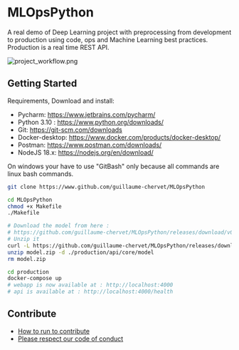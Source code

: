 # MLOpsPython

A real demo of Deep Learning project with preprocessing from development to production using code, ops and Machine Learning best practices. Production is a real time REST API.

![project_workflow.png](documentation%2Fproject_workflow.png)

## Getting Started

Requirements, Download and install:
- Pycharm: https://www.jetbrains.com/pycharm/
- Python 3.10 : https://www.python.org/downloads/
- Git: https://git-scm.com/downloads
- Docker-desktop: https://www.docker.com/products/docker-desktop/
- Postman: https://www.postman.com/downloads/
- NodeJS 18.x: https://nodejs.org/en/download/

On windows your have to use "GitBash" only because all commands are linux bash commands.
```sh
git clone https://www.github.com/guillaume-chervet/MLOpsPython

cd MLOpsPython
chmod +x Makefile
./Makefile

# Download the model from here :
# https://github.com/guillaume-chervet/MLOpsPython/releases/download/v0.1.0/mlopspython_model.zip
# Unzip it 
curl -L https://github.com/guillaume-chervet/MLOpsPython/releases/download/v0.1.0/mlopspython_model.zip --output model.zip
unzip model.zip -d ./production/api/core/model
rm model.zip

cd production
docker-compose up
# webapp is now available at : http://localhost:4000
# api is available at : http://localhost:4000/health
```

## Contribute

- [How to run to contribute](./CONTRIBUTING.md)
- [Please respect our code of conduct](./CODE_OF_CONDUCT.md)
